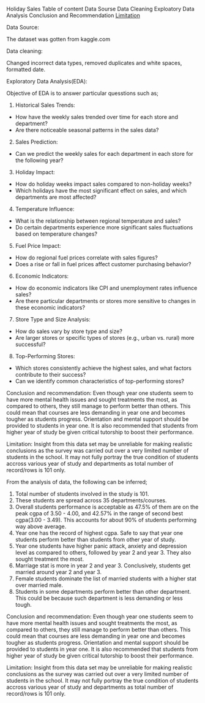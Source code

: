 Holiday Sales
Table of content
Data Sourse
Data Cleaning
Exploatory Data Analysis
Conclusion and Recommendation
[Limitation](limitation)

Data Source:

The dataset was gotten from kaggle.com

Data cleaning:

Changed incorrect data types, removed duplicates and white spaces, formatted date.

Exploratory Data Analysis(EDA):

Objective of EDA is to answer particular quesstions such as;

1. Historical Sales Trends:

- How have the weekly sales trended over time for each store and department?
- Are there noticeable seasonal patterns in the sales data?

2. Sales Prediction:

- Can we predict the weekly sales for each department in each store for the following year?

3. Holiday Impact:

- How do holiday weeks impact sales compared to non-holiday weeks?
- Which holidays have the most significant effect on sales, and which departments are most affected?

4. Temperature Influence:
- What is the relationship between regional temperature and sales?
- Do certain departments experience more significant sales fluctuations based on temperature changes?

5. Fuel Price Impact:
- How do regional fuel prices correlate with sales figures?
- Does a rise or fall in fuel prices affect customer purchasing behavior?

6. Economic Indicators:
- How do economic indicators like CPI and unemployment rates influence sales?
- Are there particular departments or stores more sensitive to changes in these economic indicators?

7. Store Type and Size Analysis:

- How do sales vary by store type and size?
- Are larger stores or specific types of stores (e.g., urban vs. rural) more successful?

8. Top-Performing Stores:
- Which stores consistently achieve the highest sales, and what factors contribute to their success?
- Can we identify common characteristics of top-performing stores?




Conclusion and recommendation:
Even though year one students seem to have more mental health issues and sought treatments the most, as compared to others, they still manage to  perform better than others. This could mean that courses are less demanding in year one and becomes tougher as students progress. Orientation and mental support should be provided to students in year one.
It is also recommended that students from higher year of study be given critical tutorship to boost their performance.
 
Limitation:
Insight from this data set may be unreliable for making realistic conclusions as the survey was carried out over a very limited number of students in  the school. It may not fully portray the true condition of students accross various year of study and departments as total number of record/rows is 101 only. 

From the analysis of data, the following can be inferred;
1. Total number of students involved in the study is 101.
2. These students are spread across 35 departments/courses.
3. ⁠Overall students performance is acceptable as 47.5% of them are on the peak cgpa of 3.50 - 4.00, and 42.57% in the range of second best cgpa(3.00 - 3.49). This accounts for about 90% of students performing way above average.
4. Year one has the record of highest cgpa. Safe to say that year one students perform better than students from other year of study. 
5. Year one students have higher panic attack, anxiety and depression level as compared to others, followed by year 2 and year 3. They also sought treatment the most.
6. Marriage stat is more in year 2 and year 3. Conclusively, students get married around year 2 and year 3.
7. ⁠Female students dominate the list of married students with a higher stat over married male.
8. Students in some departments perform better than other department. This could be because such department is less demanding or less tough.

Conclusion and recommendation:
Even though year one students seem to have more mental health issues and sought treatments the most, as compared to others, they still manage to  perform better than others. This could mean that courses are less demanding in year one and becomes tougher as students progress. Orientation and mental support should be provided to students in year one.
It is also recommended that students from higher year of study be given critical tutorship to boost their performance.
 
Limitation:
Insight from this data set may be unreliable for making realistic conclusions as the survey was carried out over a very limited number of students in  the school. It may not fully portray the true condition of students accross various year of study and departments as total number of record/rows is 101 only.
